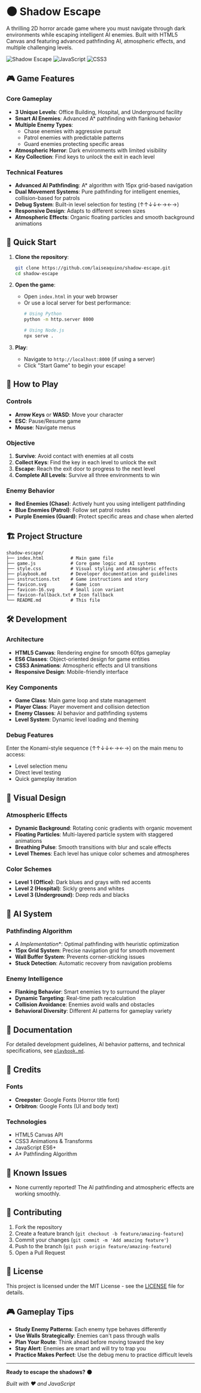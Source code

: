 # 🌑 Shadow Escape

A thrilling 2D horror arcade game where you must navigate through dark environments while escaping intelligent AI enemies. Built with HTML5 Canvas and featuring advanced pathfinding AI, atmospheric effects, and multiple challenging levels.

![Shadow Escape](https://img.shields.io/badge/Game-HTML5-orange) ![JavaScript](https://img.shields.io/badge/JavaScript-ES6+-yellow) ![CSS3](https://img.shields.io/badge/CSS3-Animations-blue)

## 🎮 Game Features

### Core Gameplay
- **3 Unique Levels**: Office Building, Hospital, and Underground facility
- **Smart AI Enemies**: Advanced A* pathfinding with flanking behavior
- **Multiple Enemy Types**: 
  - Chase enemies with aggressive pursuit
  - Patrol enemies with predictable patterns
  - Guard enemies protecting specific areas
- **Atmospheric Horror**: Dark environments with limited visibility
- **Key Collection**: Find keys to unlock the exit in each level

### Technical Features
- **Advanced AI Pathfinding**: A* algorithm with 15px grid-based navigation
- **Dual Movement Systems**: Pure pathfinding for intelligent enemies, collision-based for patrols
- **Debug System**: Built-in level selection for testing (↑↑↓↓←→←→)
- **Responsive Design**: Adapts to different screen sizes
- **Atmospheric Effects**: Organic floating particles and smooth background animations

## 🚀 Quick Start

1. **Clone the repository**:
   ```bash
   git clone https://github.com/laiseaquino/shadow-escape.git
   cd shadow-escape
   ```

2. **Open the game**:
   - Open `index.html` in your web browser
   - Or use a local server for best performance:
     ```bash
     # Using Python
     python -m http.server 8000
     
     # Using Node.js
     npx serve .
     ```

3. **Play**:
   - Navigate to `http://localhost:8000` (if using a server)
   - Click "Start Game" to begin your escape!

## 🎯 How to Play

### Controls
- **Arrow Keys** or **WASD**: Move your character
- **ESC**: Pause/Resume game
- **Mouse**: Navigate menus

### Objective
1. **Survive**: Avoid contact with enemies at all costs
2. **Collect Keys**: Find the key in each level to unlock the exit
3. **Escape**: Reach the exit door to progress to the next level
4. **Complete All Levels**: Survive all three environments to win

### Enemy Behavior
- **Red Enemies (Chase)**: Actively hunt you using intelligent pathfinding
- **Blue Enemies (Patrol)**: Follow set patrol routes
- **Purple Enemies (Guard)**: Protect specific areas and chase when alerted

## 🏗️ Project Structure

```
shadow-escape/
├── index.html          # Main game file
├── game.js             # Core game logic and AI systems
├── style.css           # Visual styling and atmospheric effects
├── playbook.md         # Developer documentation and guidelines
├── instructions.txt    # Game instructions and story
├── favicon.svg         # Game icon
├── favicon-16.svg      # Small icon variant
├── favicon-fallback.txt # Icon fallback
└── README.md           # This file
```

## 🛠️ Development

### Architecture
- **HTML5 Canvas**: Rendering engine for smooth 60fps gameplay
- **ES6 Classes**: Object-oriented design for game entities
- **CSS3 Animations**: Atmospheric effects and UI transitions
- **Responsive Design**: Mobile-friendly interface

### Key Components
- **Game Class**: Main game loop and state management
- **Player Class**: Player movement and collision detection
- **Enemy Classes**: AI behavior and pathfinding systems
- **Level System**: Dynamic level loading and theming

### Debug Features
Enter the Konami-style sequence (↑↑↓↓←→←→) on the main menu to access:
- Level selection menu
- Direct level testing
- Quick gameplay iteration

## 🎨 Visual Design

### Atmospheric Effects
- **Dynamic Background**: Rotating conic gradients with organic movement
- **Floating Particles**: Multi-layered particle system with staggered animations
- **Breathing Pulse**: Smooth transitions with blur and scale effects
- **Level Themes**: Each level has unique color schemes and atmospheres

### Color Schemes
- **Level 1 (Office)**: Dark blues and grays with red accents
- **Level 2 (Hospital)**: Sickly greens and whites
- **Level 3 (Underground)**: Deep reds and blacks

## 🧠 AI System

### Pathfinding Algorithm
- **A* Implementation**: Optimal pathfinding with heuristic optimization
- **15px Grid System**: Precise navigation grid for smooth movement
- **Wall Buffer System**: Prevents corner-sticking issues
- **Stuck Detection**: Automatic recovery from navigation problems

### Enemy Intelligence
- **Flanking Behavior**: Smart enemies try to surround the player
- **Dynamic Targeting**: Real-time path recalculation
- **Collision Avoidance**: Enemies avoid walls and obstacles
- **Behavioral Diversity**: Different AI patterns for gameplay variety

## 📖 Documentation

For detailed development guidelines, AI behavior patterns, and technical specifications, see [`playbook.md`](playbook.md).

## 🎵 Credits

### Fonts
- **Creepster**: Google Fonts (Horror title font)
- **Orbitron**: Google Fonts (UI and body text)

### Technologies
- HTML5 Canvas API
- CSS3 Animations & Transforms
- JavaScript ES6+
- A* Pathfinding Algorithm

## 🐛 Known Issues

- None currently reported! The AI pathfinding and atmospheric effects are working smoothly.

## 🤝 Contributing

1. Fork the repository
2. Create a feature branch (`git checkout -b feature/amazing-feature`)
3. Commit your changes (`git commit -m 'Add amazing feature'`)
4. Push to the branch (`git push origin feature/amazing-feature`)
5. Open a Pull Request

## 📝 License

This project is licensed under the MIT License - see the [LICENSE](LICENSE) file for details.

## 🎮 Gameplay Tips

- **Study Enemy Patterns**: Each enemy type behaves differently
- **Use Walls Strategically**: Enemies can't pass through walls
- **Plan Your Route**: Think ahead before moving toward the key
- **Stay Alert**: Enemies are smart and will try to trap you
- **Practice Makes Perfect**: Use the debug menu to practice difficult levels

---

**Ready to escape the shadows?** 🌑

*Built with ❤️ and JavaScript*
